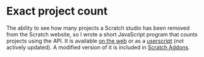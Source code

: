 # Exact project count

The ability to see how many projects a Scratch studio has been removed from the Scratch website, so I wrote a short JavaScript program that counts projects using the API. It is available [on the web](https://mxmou.github.io/exactcount/) or as a [userscript](https://mxmou.github.io/exactcount/exactcount.user.js) (not actively updated). A modified version of it is included in [Scratch Addons](https://scratchaddons.com/).

